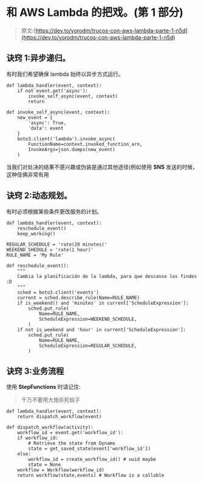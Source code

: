 # 和 AWS Lambda 的把戏。(第 1 部分)

> 原文:[https://dev.to/yorodm/trucos-con-aws-lambda-parte-1-n5d](https://dev.to/yorodm/trucos-con-aws-lambda-parte-1-n5d)

## [](#truco-1-recursividad-as%C3%ADncrona)诀窍 1:异步递归。

有时我们希望确保 lambda 始终以异步方式运行。

```
def lambda_handler(event, context):
    if not event.get('async'):
        invoke_self_async(event, context)
        return

def invoke_self_async(event, context):
    new_event = {
        'async': True,
        'data': event
    }
    boto3.client('lambda').invoke_async(
        FunctionName=context.invoked_function_arn,
        InvokeArgs=json.dumps(new_event)
    ) 
```

当我们对处决的结果不感兴趣或伪装是通过其他途径(例如使用 **SNS** 发送的时候，这种伎俩非常有用

## [](#truco-2-planificaci%C3%B3n-din%C3%A1mica)诀窍 2:动态规划。

有时必须根据某些条件更改服务的计划。

```
def lambda_handler(event, context):
    reschedule_event()
    keep_working()

REGULAR_SCHEDULE = 'rate(20 minutes)'
WEEKEND_SHEDULE = 'rate(1 hour)'
RULE_NAME = 'My Rule'

def reschedule_event():
    """
    Cambia la planificación de la lambda, para que descanse los findes :D
    """
    sched = boto3.client('events')
    current = sched.describe_rule(Name=RULE_NAME)
    if is_weekend() and 'minutes' in current['ScheduleExpression']:
        sched.put_rule(
            Name=RULE_NAME,
            ScheduleExpression=WEEKEND_SCHEDULE,
        )
    if not is_weekend and 'hour' in current['ScheduleExpression']:
        sched.put_rule(
            Name=RULE_NAME,
            ScheduleExpression=REGULAR_SCHEDULE,
        ) 
```

## [](#truco-3-flujos-de-negocio)诀窍 3:业务流程

使用 **StepFunctions** 时请记住:

> 千万不要用大炮杀死蚊子

```
def lambda_handler(event, context):
    return dispatch_workflow(event)

def dispatch_workflow(activity):
    workflow_id = event.get('workflow_id'):
    if workflow_id:
        # Retrieve the state from Dynamo
        state = get_saved_state(event['workflow_id'])
    else:
        workflow_id = create_workflow_id() # uuid maybe
        state = None
    workflow = Workflow(workflow_id)
    return workflow(state,events) # Workflow is a callable 
```